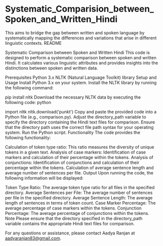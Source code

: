 # Systematic_Comparision_between_Spoken_and_Written_Hindi
This aims to bridge the gap between written and spoken language by systematically mapping the differences and variations that arise in different linguistic contexts.
README

Systematic Comparison between Spoken and Written Hindi
This code is designed to perform a systematic comparison between spoken and written Hindi. It calculates various linguistic attributes and provides insights into the distinctions between spoken and written data.

Prerequisites
Python 3.x
NLTK (Natural Language Toolkit) library
Setup and Usage
Install Python 3.x on your system.
Install the NLTK library by running the following command:

pip install nltk
Download the necessary NLTK data by executing the following code:
python

import nltk
nltk.download('punkt')
Copy and paste the provided code into a Python file (e.g., comparison.py).
Adjust the directory_path variable to specify the directory containing the Hindi text files for comparison. Ensure that the directory path uses the correct file path syntax for your operating system.
Run the Python script.
Functionality
The code provides the following functionality:

Calculation of token type ratio: This ratio measures the diversity of unique tokens in a given text.
Analysis of case markers: Identification of case markers and calculation of their percentage within the tokens.
Analysis of conjunctions: Identification of conjunctions and calculation of their percentage within the tokens.
Calculation of average sentence length and average number of sentences per file.
Output
Upon running the code, the following information will be displayed:

Token Type Ratio: The average token type ratio for all files in the specified directory.
Average Sentences per File: The average number of sentences per file in the specified directory.
Average Sentence Length: The average length of sentences in terms of token count.
Case Marker Percentage: The average percentage of case markers within the tokens.
Conjunction Percentage: The average percentage of conjunctions within the tokens.
Note
Please ensure that the directory specified in the directory_path variable contains the appropriate Hindi text files for comparison.

For any questions or assistance, please contact Aadya Ranjan at aadyaranjan83@gmail.com.
